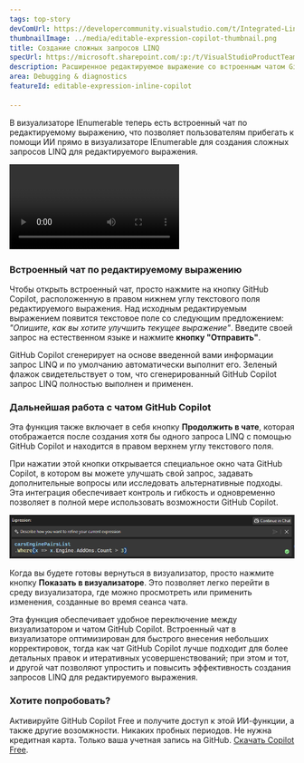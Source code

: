 ```yaml
---
tags: top-story
devComUrl: https://developercommunity.visualstudio.com/t/Integrated-Linq-Editor/442398
thumbnailImage: ../media/editable-expression-copilot-thumbnail.png
title: Создание сложных запросов LINQ
specUrl: https://microsoft.sharepoint.com/:p:/t/VisualStudioProductTeam/ETycaBw7iJdFhgYRYWGSa34BXJEaakZ2PCrAWHmhkEbAsA?e=7hIYoO
description: Расширенное редактируемое выражение со встроенным чатом GitHub Copilot непосредственно в визуализаторе IEnumerable.
area: Debugging & diagnostics
featureId: editable-expression-inline-copilot

---
```



В визуализаторе IEnumerable теперь есть встроенный чат по редактируемому выражению, что позволяет пользователям прибегать к помощи ИИ прямо в визуализаторе IEnumerable для создания сложных запросов LINQ для редактируемого выражения. 

![Встроенный чат в визуализаторе IEnumerable](../media/editable-expression-inline-copilot.mp4)

### Встроенный чат по редактируемому выражению

Чтобы открыть встроенный чат, просто нажмите на кнопку GitHub Copilot, расположенную в правом нижнем углу текстового поля редактируемого выражения. Над исходным редактируемым выражением появится текстовое поле со следующим предложением: *"Опишите, как вы хотите улучшить текущее выражение"*. Введите своей запрос на естественном языке и нажмите **кнопку "Отправить"**.

GitHub Copilot сгенерирует на основе введенной вами информации запрос LINQ и по умолчанию автоматически выполнит его. Зеленый флажок свидетельствует о том, что сгенерированный GitHub Copilot запрос LINQ полностью выполнен и применен.

### Дальнейшая работа с чатом GitHub Copilot
Эта функция также включает в себя кнопку **Продолжить в чате**, которая отображается после создания хотя бы одного запроса LINQ с помощью GitHub Copilot и находится в правом верхнем углу текстового поля. 

При нажатии этой кнопки открывается специальное окно чата GitHub Copilot, в котором вы можете улучшать свой запрос, задавать дополнительные вопросы или исследовать альтернативные подходы. Эта интеграция обеспечивает контроль и гибкость и одновременно позволяет в полной мере использовать возможности GitHub Copilot.

![Встроенный GitHub Copilot в редактируемом выражении](../media/editable-expression-copilot.png)

Когда вы будете готовы вернуться в визуализатор, просто нажмите кнопку **Показать в визуализаторе**. Это позволяет легко перейти в среду визуализатора, где можно просмотреть или применить изменения, созданные во время сеанса чата.

Эта функция обеспечивает удобное переключение между визуализатором и чатом GitHub Copilot. Встроенный чат в визуализаторе оптимизирован для быстрого внесения небольших корректировок, тогда как чат GitHub Copilot лучше подходит для более детальных правок и итеративных усовершенствований; при этом и тот, и другой чат позволяют упростить и повысить эффективность создания запросов LINQ для редактируемого выражения.

### Хотите попробовать?
Активируйте GitHub Copilot Free и получите доступ к этой ИИ-функции, а также другие возомжности.
 Никаких пробных периодов. Не нужна кредитная карта. Только ваша учетная запись на GitHub. [Скачать Copilot Free](vscmd://View.GitHub.Copilot.Chat).

